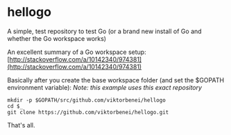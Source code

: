hellogo
=======

A simple, test repository to test Go (or a brand new install of Go and whether the Go workspace works)

An excellent summary of a Go workspace setup: [http://stackoverflow.com/a/10142340/974381](http://stackoverflow.com/a/10142340/974381)

Basically after you create the base workspace folder (and set the $GOPATH environment variable):
*Note: this example uses this exact repository*

    mkdir -p $GOPATH/src/github.com/viktorbenei/hellogo
    cd $_
    git clone https://github.com/viktorbenei/hellogo.git
    
That's all.
